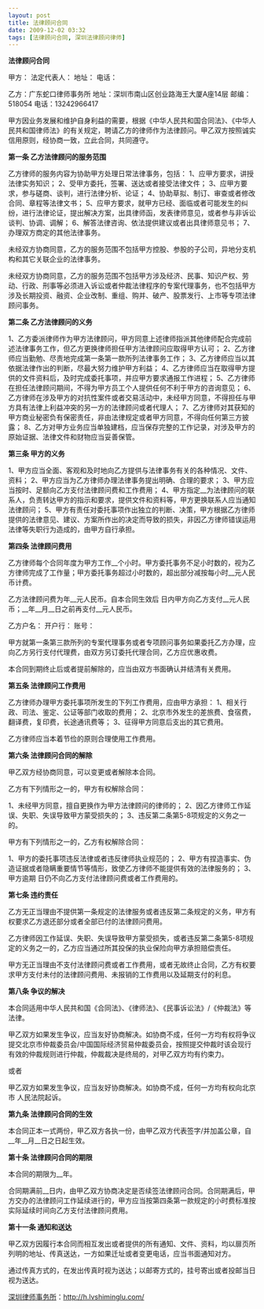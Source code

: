 ```yaml
---
layout: post
title: 法律顾问合同
date: 2009-12-02 03:32
tags: [法律顾问合同, 深圳法律顾问律师]
---
```

<strong>法律顾问合同</strong>

甲方：
法定代表人：
地址：
电话：

乙方：广东蛇口律师事务所
地址：深圳市南山区创业路海王大厦A座14层
邮编：518054
电话：13242966417

甲方因业务发展和维护自身利益的需要，根据《中华人民共和国合同法》、《中华人民共和国律师法》的有关规定，聘请乙方的律师作为法律顾问。甲乙双方按照诚实信用原则，经协商一致，立此合同，共同遵守。

<strong>第一条 乙方法律顾问的服务范围</strong>

乙方律师的服务内容为协助甲方处理日常法律事务，包括：
1、应甲方要求，讲授法律实务知识；
2、受甲方委托，签署、送达或者接受法律文件；
3、应甲方要求，参与磋商、谈判，进行法律分析、论证；
4、协助草拟、制订、审查或者修改合同、章程等法律文书；
5、应甲方要求，就甲方已经、面临或者可能发生的纠纷，进行法律论证，提出解决方案，出具律师函，发表律师意见，或者参与非诉讼谈判、协调、调解；
6、解答法律咨询、依法提供建议或者出具律师意见书；
7、办理双方商定的其他法律事务。

未经双方协商同意，乙方的服务范围不包括甲方控股、参股的子公司，异地分支机构和其它关联企业的法律事务。

未经双方协商同意，乙方的服务范围不包括甲方涉及经济、民事、知识产权、劳动、行政、刑事等必须进入诉讼或者仲裁法律程序的专案代理事务，也不包括甲方涉及长期投资、融资、企业改制、重组、购并、破产、股票发行、上市等专项法律顾问事务。

<strong>第二条 乙方法律顾问的义务</strong>

1、乙方委派律师作为甲方法律顾问，甲方同意上述律师指派其他律师配合完成前述法律事务工作，但乙方更换律师担任甲方法律顾问应取得甲方认可；
2、乙方律师应当勤勉、尽责地完成第一条第一款所列法律事务工作；
3、乙方律师应当以其依据法律作出的判断，尽最大努力维护甲方利益；
4、乙方律师应当在取得甲方提供的文件资料后，及时完成委托事项，并应甲方要求通报工作进程；
5、乙方律师在担任法律顾问期间，不得为甲方员工个人提供任何不利于甲方的咨询意见；
6、乙方律师在涉及甲方的对抗性案件或者交易活动中，未经甲方同意，不得担任与甲方具有法律上利益冲突的另一方的法律顾问或者代理人；
7、乙方律师对其获知的甲方商业秘密负有保密责任，非由法律规定或者甲方同意，不得向任何第三方披露；
8、乙方对甲方业务应当单独建档，应当保存完整的工作记录，对涉及甲方的原始证据、法律文件和财物应当妥善保管。

<strong>第三条 甲方的义务</strong>

1、甲方应当全面、客观和及时地向乙方提供与法律事务有关的各种情况、文件、资料；
2、甲方应当为乙方律师办理法律事务提出明确、合理的要求；
3、甲方应当按时、足额向乙方支付法律顾问费和工作费用；
4、甲方指定__为法律顾问的联系人，负责转达甲方的指示和要求，提供文件和资料等，甲方更换联系人应当通知法律顾问；
5、甲方有责任对委托事项作出独立的判断、决策，甲方根据乙方律师提供的法律意见、建议、方案所作出的决定而导致的损失，非因乙方律师错误运用法律等失职行为造成的，由甲方自行承担。

<strong>第四条 法律顾问费用</strong>

乙方律师每个合同年度为甲方工作__个小时。甲方委托事务不足小时数的，视为乙方律师完成了工作量；甲方委托事务超过小时数的，超出部分减按每小时__元人民币计费。

乙方法律顾问费为年__元人民币。自本合同生效后 日内甲方向乙方支付__元人民币；__年__月__日之前再支付__元人民币。

乙方户名：
开户行：
账号：

甲方就第一条第三款所列的专案代理事务或者专项顾问事务如果委托乙方办理，应向乙方另行支付代理费，由双方另订委托代理合同，乙方应优惠收费。

本合同到期终止后或者提前解除的，应当由双方书面确认并结清有关费用。

<strong>第五条 法律顾问工作费用</strong>

乙方律师办理甲方委托事项所发生的下列工作费用，应由甲方承担：
1、相关行政、司法、鉴定、公证等部门收取的费用；
2、北京市外发生的差旅费、食宿费，翻译费，复印费，长途通讯费等；
3、征得甲方同意后支出的其它费用。

乙方律师应当本着节俭的原则合理使用工作费用。

<strong>第六条 法律顾问合同的解除</strong>

甲乙双方经协商同意，可以变更或者解除本合同。

乙方有下列情形之一的，甲方有权解除合同：

1、未经甲方同意，擅自更换作为甲方法律顾问的律师的；
2、因乙方律师工作延误、失职、失误导致甲方蒙受损失的；
3、违反第二条第5-8项规定的义务之一的。

甲方有下列情形之一的，乙方有权解除合同：

1、甲方的委托事项违反法律或者违反律师执业规范的；
2、甲方有捏造事实、伪造证据或者隐瞒重要情节等情形，致使乙方律师不能提供有效的法律服务的；
3、甲方逾期 日仍不向乙方支付法律顾问费或者工作费用的。

<strong>第七条 违约责任</strong>

乙方无正当理由不提供第一条规定的法律服务或者违反第二条规定的义务，甲方有权要求乙方退还部分或者全部已付的法律顾问费用。

乙方律师因工作延误、失职、失误导致甲方蒙受损失，或者违反第二条第5-8项规定的义务之一的，乙方应当通过所其投保的执业保险向甲方承担赔偿责任。

甲方无正当理由不支付法律顾问费或者工作费用，或者无故终止合同，乙方有权要求甲方支付未付的法律顾问费用、未报销的工作费用以及延期支付的利息。

<strong>第八条 争议的解决</strong>

本合同适用中华人民共和国《合同法》、《律师法》、《民事诉讼法》/《仲裁法》等法律。

甲乙双方如果发生争议，应当友好协商解决。如协商不成，任何一方均有权将争议提交北京市仲裁委员会/中国国际经济贸易仲裁委员会，按照提交仲裁时该会现行有效的仲裁规则进行仲裁，仲裁裁决是终局的，对甲乙双方均有约束力。

或者

甲乙双方如果发生争议，应当友好协商解决。如协商不成，任何一方均有权向北京市 人民法院起诉。

<strong>第九条 法律顾问合同的生效</strong>

本合同正本一式两份，甲乙双方各执一份，由甲乙双方代表签字/并加盖公章，自__年__月__日之日起生效。

<strong>第十条 法律顾问合同的期限</strong>

本合同的期限为__年。

合同期满前__日内，由甲乙双方协商决定是否续签法律顾问合同。合同期满后，甲方交办的法律顾问工作延续进行的，甲方应当按第四条第一款规定的小时费标准按实际延续时间向乙方支付法律顾问费用。

<strong>第十一条 通知和送达</strong>

甲乙双方因履行本合同而相互发出或者提供的所有通知、文件、资料，均以扉页所列明的地址、传真送达，一方如果迁址或者变更电话，应当书面通知对方。

通过传真方式的，在发出传真时视为送达；以邮寄方式的，挂号寄出或者投邮当日视为送达。

<a href="http://h.lvshiminglu.com/">深圳律师事务所</a>：<a href="http://h.lvshiminglu.com/">http://h.lvshiminglu.com/</a>

